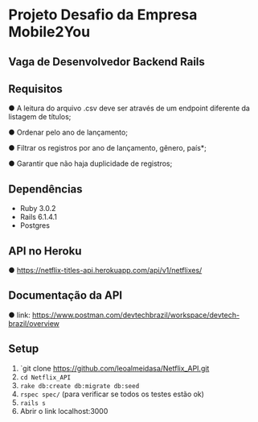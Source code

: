 # Projeto Desafio da Empresa Mobile2You 

## Vaga de Desenvolvedor Backend Rails

## Requisitos

● A leitura do arquivo .csv deve ser através de um endpoint diferente da listagem de títulos;

● Ordenar pelo ano de lançamento;

● Filtrar os registros por ano de lançamento, gênero, país*;

● Garantir que não haja duplicidade de registros;

## Dependências

- Ruby 3.0.2
- Rails 6.1.4.1
- Postgres

## API no Heroku
● https://netflix-titles-api.herokuapp.com/api/v1/netflixes/

## Documentação da API

● link: https://www.postman.com/devtechbrazil/workspace/devtech-brazil/overview


## Setup

1. `git clone https://github.com/leoalmeidasa/Netflix_API.git
2. `cd Netflix_API`
3. `rake db:create db:migrate db:seed`
4. `rspec spec/` (para verificar se todos os testes estão ok)
5. `rails s`
6. Abrir o link localhost:3000
